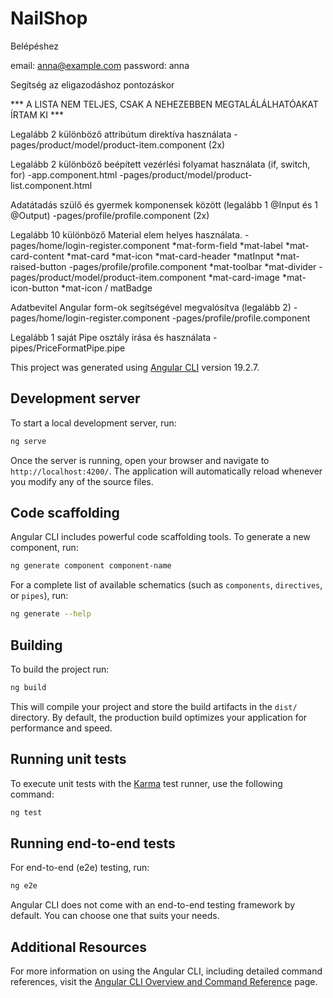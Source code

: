 # NailShop

Belépéshez 

email: anna@example.com
password: anna

Segítség az eligazodáshoz pontozáskor

*** A LISTA NEM TELJES, CSAK A NEHEZEBBEN MEGTALÁLÁLHATÓAKAT ÍRTAM KI ***

Legalább 2 különböző attribútum direktíva használata
	-pages/product/model/product-item.component (2x)

Legalább 2 különböző beépített vezérlési folyamat használata (if, switch, for)
	-app.component.html
	-pages/product/model/product-list.component.html

Adatátadás szülő és gyermek komponensek között (legalább 1 @Input és 1 @Output)
	-pages/profile/profile.component (2x)

Legalább 10 különböző Material elem helyes használata.
	- pages/home/login-register.component
		*mat-form-field
		*mat-label
		*mat-card-content
		*mat-card
		*mat-icon
		*mat-card-header
		*matInput
		*mat-raised-button
	-pages/profile/profile.component
		*mat-toolbar
		*mat-divider
	-pages/product/model/product-item.component
		*mat-card-image
		*mat-icon-button
		*mat-icon / matBadge
		
Adatbevitel Angular form-ok segítségével megvalósítva (legalább 2)
	-pages/home/login-register.component
	-pages/profile/profile.component

Legalább 1 saját Pipe osztály írása és használata
	-pipes/PriceFormatPipe.pipe





This project was generated using [Angular CLI](https://github.com/angular/angular-cli) version 19.2.7.

## Development server

To start a local development server, run:

```bash
ng serve
```

Once the server is running, open your browser and navigate to `http://localhost:4200/`. The application will automatically reload whenever you modify any of the source files.

## Code scaffolding

Angular CLI includes powerful code scaffolding tools. To generate a new component, run:

```bash
ng generate component component-name
```

For a complete list of available schematics (such as `components`, `directives`, or `pipes`), run:

```bash
ng generate --help
```

## Building

To build the project run:

```bash
ng build
```

This will compile your project and store the build artifacts in the `dist/` directory. By default, the production build optimizes your application for performance and speed.

## Running unit tests

To execute unit tests with the [Karma](https://karma-runner.github.io) test runner, use the following command:

```bash
ng test
```

## Running end-to-end tests

For end-to-end (e2e) testing, run:

```bash
ng e2e
```

Angular CLI does not come with an end-to-end testing framework by default. You can choose one that suits your needs.

## Additional Resources

For more information on using the Angular CLI, including detailed command references, visit the [Angular CLI Overview and Command Reference](https://angular.dev/tools/cli) page.
